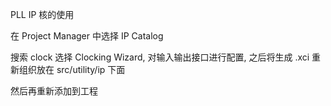 

PLL IP 核的使用

在 Project Manager 中选择 IP Catalog

搜索 clock 选择 Clocking Wizard, 对输入输出接口进行配置, 之后将生成 .xci 重新组织放在 src/utility/ip 下面

然后再重新添加到工程

